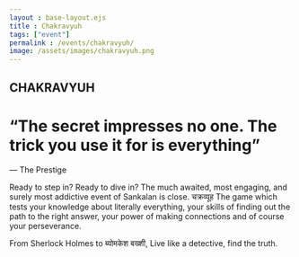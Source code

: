 ```yaml
---
layout : base-layout.ejs
title : Chakravyuh
tags: ["event"]
permalink : /events/chakravyuh/
image: /assets/images/chakravyuh.png
---
```

## CHAKRAVYUH
# “The secret impresses no one. The trick you use it for is everything”

— The Prestige

Ready to step in?
Ready to dive in? The much awaited, most engaging, and surely most addictive event of Sankalan is close.
चक्रव्यूह
The game which tests your knowledge about literally everything, your skills of finding out the path to the right answer, your power of making connections and of course your perseverance.

From Sherlock Holmes to ब्योमकेश बख्शी, Live like a detective, find the truth.
